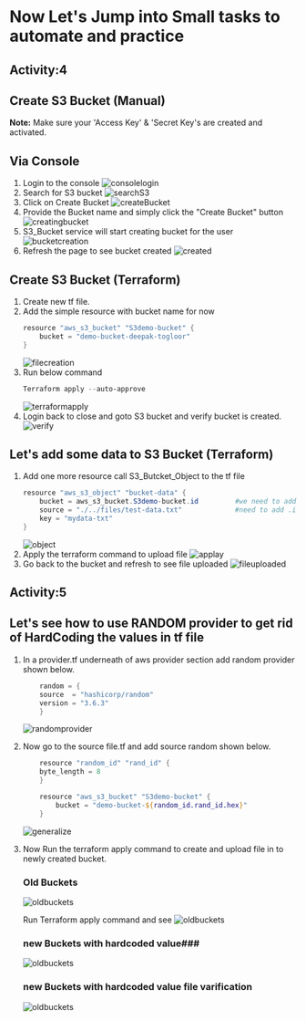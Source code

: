 # Now Let's Jump into Small tasks to automate and practice #
## Activity:4
## Create S3 Bucket (Manual) ##

**Note:** Make sure your 'Access Key' & 'Secret Key's are created and activated.

## Via Console ###
1.  Login to the console
    ![consolelogin](../../../snaps/S3-console_login.png)
2.  Search for S3 bucket
    ![searchS3](../../../snaps/S3-console_searchs3.png)
3.  Click on Create Bucket
    ![createBucket](../../../snaps/S3-console_createbucket.png)
4.  Provide the Bucket name and simply click the "Create Bucket" button
    ![creatingbucket](../../../snaps/S3-console_createbucket-creating.png)
5.  S3_Bucket service will start creating bucket for the user
    ![bucketcreation](../../../snaps/S3-console_createbucket-created.png)
6.  Refresh the page to see bucket created
    ![created](../../../snaps/S3-console_createbucket-created-refresh.png)

## Create S3 Bucket (Terraform) ##
1.  Create new tf file.
2.  Add the simple resource with bucket name for now
    ```powershell
    resource "aws_s3_bucket" "S3demo-bucket" {
        bucket = "demo-bucket-deepak-togloor"
    }
    ```
    ![filecreation](../../../snaps/S3-cli-fileandresource.png)
3.  Run below command
    ```powershell
    Terraform apply --auto-approve
    ```
    ![terraformapply](../../../snaps/S3-cli-apply.png)
4.  Login back to close and goto S3 bucket and verify bucket is created.
    ![verify](../../../snaps/S3-cli-verify.png)

## Let's add some data to S3 Bucket (Terraform) ##
1.  Add one more resource call S3_Butcket_Object to the tf file
    ```powershell
    resource "aws_s3_object" "bucket-data" {
        bucket = aws_s3_bucket.S3demo-bucket.id         #we need to add .id as it contains many attributes so to target the id, 
        source = "./../files/test-data.txt"             #need to add .id here
        key = "mydata-txt"
    }
    ```
    ![object](../../../snaps/S3-cli-resource_object.png)
2.  Apply the terraform command to upload file
    ![applay](../../../snaps/S3-cli-apply.png)
3.  Go back to the bucket and refresh to see file uploaded
    ![fileuploaded](../../../snaps/S3-cli-resource_object-fileuploaded.png)

## Activity:5
## Let's see how to use RANDOM provider to get rid of HardCoding the values in tf file ##
1.  In a provider.tf underneath of aws provider section add random provider shown below.
    ```powershell
        random = {
        source  = "hashicorp/random"
        version = "3.6.3"
        }
    ```
    ![randomprovider](../../../snaps/S3-tf_provider.tf.png)
2.  Now go to the source file.tf and add source random shown below.
    ```powershell
        resource "random_id" "rand_id" {
        byte_length = 8
        }

        resource "aws_s3_bucket" "S3demo-bucket" {
            bucket = "demo-bucket-${random_id.rand_id.hex}"
        }
    ```
    ![generalize](../../../snaps/S3-tf_provider.tf_use_randomprovider.png)
3.  Now Run the terraform apply command to create and upload file in to newly created bucket.
    ### Old Buckets ###
    ![oldbuckets](../../../snaps/S3-old_buckets.png)

    Run Terraform apply command and see
    ![oldbuckets](../../../snaps/S3-old_buckets-apply.png)

    ### new Buckets with hardcoded value###
    ![oldbuckets](../../../snaps/S3-newbucket-hardcodedvalue.png)

    ### new Buckets with hardcoded value file varification ###
    ![oldbuckets](../../../snaps/S3-newbucket-filevarification.png)
        


